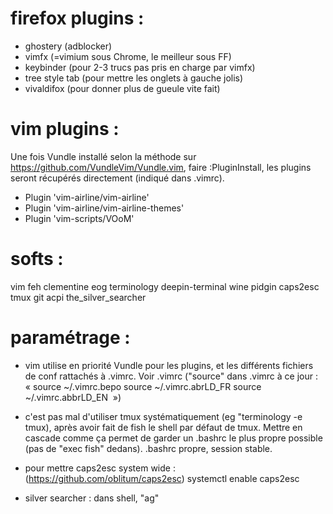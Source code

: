 # firefox plugins :
* ghostery (adblocker)
* vimfx (=vimium sous Chrome, le meilleur sous FF)
* keybinder (pour 2-3 trucs pas pris en charge par vimfx)
* tree style tab (pour mettre les onglets à gauche jolis)
* vivaldifox (pour donner plus de gueule vite fait)

# vim plugins :
Une fois Vundle installé selon la méthode sur https://github.com/VundleVim/Vundle.vim, faire :PluginInstall, les plugins seront récupérés directement (indiqué dans .vimrc).
* Plugin 'vim-airline/vim-airline'
* Plugin 'vim-airline/vim-airline-themes'
* Plugin 'vim-scripts/VOoM'


# softs :
vim feh clementine eog terminology deepin-terminal wine pidgin caps2esc tmux git acpi the_silver_searcher

# paramétrage :
* vim utilise en priorité Vundle pour les plugins, et les différents fichiers de conf rattachés à .vimrc. Voir .vimrc ("source" dans .vimrc à ce jour : « source ~/.vimrc.bepo
source ~/.vimrc.abrLD_FR
source ~/.vimrc.abbrLD_EN
 »)

* c'est pas mal d'utiliser tmux systématiquement (eg "terminology -e tmux), après avoir fait de fish le shell par défaut de tmux. Mettre en cascade comme ça permet de garder un .bashrc le plus propre possible (pas de "exec fish" dedans). .bashrc propre, session stable.

* pour mettre caps2esc system wide :
(https://github.com/oblitum/caps2esc)
systemctl enable caps2esc

* silver searcher : dans shell, "ag"
